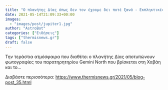 ```yaml
---
title: "Ο πλανήτης Δίας όπως δεν τον έχουμε δει ποτέ ξανά - Εκπληκτικές εικόνες από την ατμόσφαιρά του"
date: 2021-05-14T21:09:33+00:00
images:
  - "images/post/jupiter1.jpg"
author: "AstroBot"
categories: ["Ειδήσεις"]
tags: ["thermisnews.gr"]
draft: false
---
```


Την τεράστια ατμόσφαιρα που διαθέτει ο πλανήτης Δίας αποτυπώνουν φωτογραφίες του παρατηρητηρίου Gemini North που βρίσκεται στη Χαβάη και το...

Διαβάστε περισσότερα: https://www.thermisnews.gr/2021/05/blog-post_35.html
